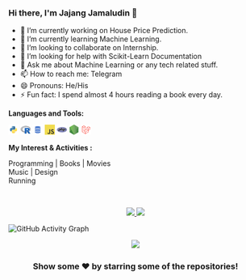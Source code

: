### Hi there, I'm Jajang Jamaludin 👋


- 🔭 I’m currently working on House Price Prediction.
- 🌱 I’m currently learning Machine Learning.
- 👯 I’m looking to collaborate on Internship.
- 🤔 I’m looking for help with Scikit-Learn Documentation
- 💬 Ask me about Machine Learning or any tech related stuff.
- 📫 How to reach me: Telegram
- 😄 Pronouns: He/His
- ⚡ Fun fact: I spend almost 4 hours reading a book every day.


**Languages and Tools:**  

<code><img height="20" src="https://raw.githubusercontent.com/github/explore/80688e429a7d4ef2fca1e82350fe8e3517d3494d/topics/python/python.png"></code>
<code><img height="20" src="https://raw.githubusercontent.com/github/explore/80688e429a7d4ef2fca1e82350fe8e3517d3494d/topics/r/r.png"></code>
<code><img height="20" src="https://raw.githubusercontent.com/github/explore/80688e429a7d4ef2fca1e82350fe8e3517d3494d/topics/sql/sql.png"></code>
<code><img height="20" src="https://raw.githubusercontent.com/github/explore/80688e429a7d4ef2fca1e82350fe8e3517d3494d/topics/javascript/javascript.png"></code>
<code><img height="20" src="https://raw.githubusercontent.com/github/explore/80688e429a7d4ef2fca1e82350fe8e3517d3494d/topics/php/php.png"></code>
<code><img height="20" src="https://raw.githubusercontent.com/github/explore/80688e429a7d4ef2fca1e82350fe8e3517d3494d/topics/nodejs/nodejs.png"></code> 
<code><img height="20" src="https://raw.githubusercontent.com/github/explore/80688e429a7d4ef2fca1e82350fe8e3517d3494d/topics/laravel/laravel.png"></code>

**My Interest & Activities :**

Programming | Books | Movies <br>
Music | Design <br>
Running 

<br>

<p align="center">
<a href="https://github.com/JajangJamaludin">
  <img height="150em" src="https://github-readme-stats-eight-theta.vercel.app/api?username=JajangJamaludin&show_icons=true&theme=bear"/>
  <img height="150em" src="https://github-readme-stats-eight-theta.vercel.app/api/top-langs/?username=JajangJamaludin&layout=compact&langs_count=8&theme=bear"/>
</a>

 ![GitHub Activity Graph](https://activity-graph.herokuapp.com/graph?username=JajangJamaludin&theme=github)
 
  <p align="center">
<a href="https://github.com/JajangJamaludin">
  <img height="150em" src="https://github-readme-streak-stats.herokuapp.com/?user=JajangJamaludin&theme=bear"/>
</a>

<!-- 
<a href="https://github.com/JajangJamaludin">
  <img align="center" src="https://github-readme-stats.vercel.app/api/top-langs/?username=JajangJamaludin&theme=light&hide_langs_below=1"/>
</a>
<a href="https://github.com/JajangJamaludin">
  <img align="center" src="https://github-readme-stats.vercel.app/api?username=JajangJamaludin&&show_icons=true&theme=light&line_height=27" alt="Jajang's github stats"/>
</a> -->

<div align="center">

### Show some ❤️ by starring some of the repositories!

</div>
